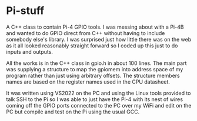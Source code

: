 # Pi-stuff
A C++ class to contain Pi-4 GPIO tools.
I was messing about with a Pi-4B and wanted to do GPIO direct from C++ without having to
include somebody else's library. I was surprised just how little there was on the web as it
all looked reasonably straight forward so I coded up this just to do inputs and outputs.

All the works is in the C++ class in gpio.h in about 100 lines.
The main part was supplying a structure to map the gpiomem into address space of my
program rather than just using arbitrary offsets. The structure members names are based
on the register names used in the CPU datasheet.

It was written using VS2022 on the PC and using the Linux tools provided to talk SSH to
the Pi so I was able to just have the Pi-4 with its nest of wires coming off the GPIO
ports connected to the PC over my WiFi and edit on the PC but compile and test on the
Pi using the usual GCC.
